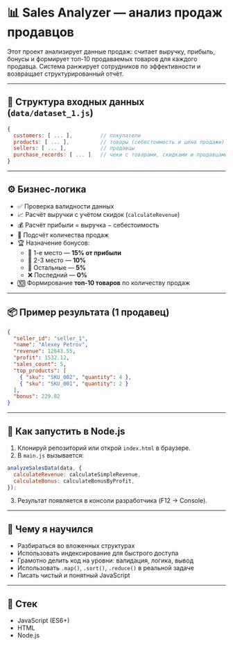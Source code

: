 # 📊 Sales Analyzer — анализ продаж продавцов

Этот проект анализирует данные продаж: считает выручку, прибыль, бонусы и формирует топ-10 продаваемых товаров для каждого продавца. Система ранжирует сотрудников по эффективности и возвращает структурированный отчёт.

---

## 📁 Структура входных данных (`data/dataset_1.js`)

```js
{
  customers: [ ... ],         // покупатели
  products: [ ... ],          // товары (себестоимость и цена продажи)
  sellers: [ ... ],           // продавцы
  purchase_records: [ ... ]   // чеки с товарами, скидками и продавцами
}
```

---

## ⚙️ Бизнес-логика

- ✅ Проверка валидности данных
- 📈 Расчёт выручки с учётом скидок (`calculateRevenue`)
- 💰 Расчёт прибыли = выручка − себестоимость
- 🔢 Подсчёт количества продаж
- 🏆 Назначение бонусов:
  - 🥇 1-е место — **15% от прибыли**
  - 🥈 2-3 место — **10%**
  - 🧍 Остальные — **5%**
  - ❌ Последний — **0%**
- 🔟 Формирование **топ-10 товаров** по количеству продаж

---

## 📦 Пример результата (1 продавец)

```json
{
  "seller_id": "seller_1",
  "name": "Alexey Petrov",
  "revenue": 12643.55,
  "profit": 1532.12,
  "sales_count": 5,
  "top_products": [
    { "sku": "SKU_002", "quantity": 4 },
    { "sku": "SKU_001", "quantity": 2 }
  ],
  "bonus": 229.82
}
```

---

## 🚀 Как запустить в Node.js

1. Клонируй репозиторий или открой `index.html` в браузере.
2. В `main.js` вызывается:

```js
analyzeSalesData(data, {
  calculateRevenue: calculateSimpleRevenue,
  calculateBonus: calculateBonusByProfit,
});
```

3. Результат появляется в консоли разработчика (F12 → Console).

---

## 🧠 Чему я научился

- Разбираться во вложенных структурах
- Использовать индексирование для быстрого доступа
- Грамотно делить код на уровни: валидация, логика, вывод
- Использовать `.map()`, `.sort()`, `.reduce()` в реальной задаче
- Писать чистый и понятный JavaScript

---

## 📌 Стек

- JavaScript (ES6+)
- HTML
- Node.js
